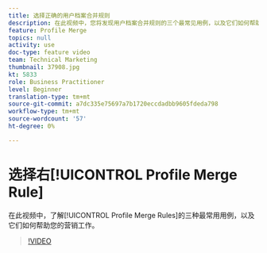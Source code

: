```yaml
---
title: 选择正确的用户档案合并规则
description: 在此视频中，您将发现用户档案合并规则的三个最常见用例，以及它们如何帮助您的营销工作。
feature: Profile Merge
topics: null
activity: use
doc-type: feature video
team: Technical Marketing
thumbnail: 37908.jpg
kt: 5833
role: Business Practitioner
level: Beginner
translation-type: tm+mt
source-git-commit: a7dc335e75697a7b1720eccdadbb9605fdeda798
workflow-type: tm+mt
source-wordcount: '57'
ht-degree: 0%

---
```



# 选择右[!UICONTROL Profile Merge Rule]

在此视频中，了解[!UICONTROL Profile Merge Rules]的三种最常用用例，以及它们如何帮助您的营销工作。

>[!VIDEO](https://video.tv.adobe.com/v/37908/?quality=12&learn=on)
